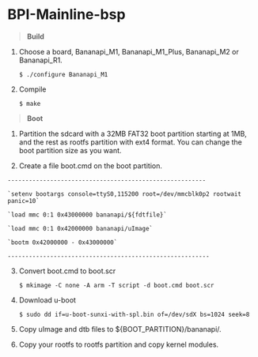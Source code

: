 # BPI-Mainline-bsp


>  **Build**

  1. Choose a board, Bananapi_M1, Bananapi_M1_Plus, Bananapi_M2 or Bananapi_R1.

     `$ ./configure Bananapi_M1`

  2. Compile
  
      `$ make`


> **Boot**

  1. Partition the sdcard with a 32MB FAT32 boot partition starting at 1MB, and the rest as rootfs partition with ext4 format. You can change the boot partition size as you want.

  2. Create a file boot.cmd on the boot partition.

    --------------------------------------------------------

    `setenv bootargs console=ttyS0,115200 root=/dev/mmcblk0p2 rootwait panic=10`

    `load mmc 0:1 0x43000000 bananapi/${fdtfile}`

    `load mmc 0:1 0x42000000 bananapi/uImage`

    `bootm 0x42000000 - 0x43000000`

    ---------------------------------------------------------

  3. Convert boot.cmd to boot.scr

     `$ mkimage -C none -A arm -T script -d boot.cmd boot.scr`

  4. Download u-boot

     `$ sudo dd if=u-boot-sunxi-with-spl.bin of=/dev/sdX bs=1024 seek=8`

  5. Copy uImage and dtb files to ${BOOT_PARTITION}/bananapi/.

  6. Copy your rootfs to rootfs partition and copy kernel modules.
